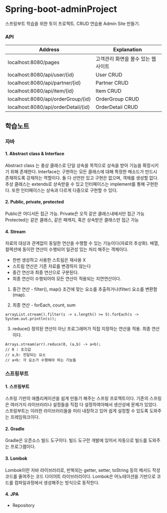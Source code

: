 # Spring-boot-adminProject
스프링부트 학습을 위한 토이 프로젝트.
CRUD 연습용 Admin Site 만들기.

### API

| Address                        | Explanation                |
|--------------------------------|----------------------------|
| localhost:8080/pages                | 고객관리 화면을 볼수 있는 웹사이트 |
| localhost:8080/api/user/{id}        |User CRUD                   |
| localhost:8080/api/partner/{id}     |Partner CRUD                |
| localhost:8080/api/item/{id}        |Item CRUD                   |
| localhost:8080/api/orderGroup/{id}  |OrderGroup CRUD             |
| localhost:8080/api/orderDetail/{id} |OrderDetail CRUD            |




## 학습노트

### 자바

#### 1. Abstract class & Interface
Abstract class 는 충상 클래스로 단일 상속을 목적으로 상속을 받아 기능을 확장시키기 위해 존재한다. Interface는 구현하는 모든 클래스에 대해 특정한 메소드가 만드시 존재하도록 강제하는 역할이다. 둘 다 선언만 있고 구현은 없으며, 객체를 생성할 없다. 추상 클래스는 extends로 상속받을 수 있고 인터페이스는 implement를 통해 구현한다. 또한 인터페이스는 상속과 다르게 다중으로 구현할 수 있다.

#### 2. Public, private, protected
Public은 어디서든 접근 가능.
Private은 오직 같은 클래스내에서만 접근 가능
Protected는 같은 클래스, 같은 패캐지, 혹은 상속받은 클래스만 접근 가능

#### 4. Stream
자료의 대상과 관계없이 동일한 연산을 수행할 수 있는 기능이다(자료의 추상화). 배열, 컬렉션에 동이란 연산이 수행되어 일관성 있는 처리 해주는 객체이다. 
- 한번 생성하고 사용한 스트림은 재사용 X
- 스트림 연산은 기존 자료를 변경하지 않는다
- 중간 연산과 최종 연산으로 구분된다.
- 최종 연산이 수행되어야 모든 연산이 적용되는 지연연산이다.

1. 중간 연산 - filter(), map() 
  조건에 맞는 요소를 추출하거나(filter) 요소를 변환함(map).
  
2. 최종 연산 - forEach, count, sum
```
arrayList.stream().filter(s -> s.length() >= 5).forEach(s -> System.out.println(s));
```

3. reduce()
정의된 연산이 아닌 프로그래머가 직접 지정하는 연산을 적용. 최종 연산이다.
```
Arrays.stream(arr).reduce(0, (a,b) -> a+b);
// 0 : 초깃값
// a,b: 전달되는 요소
// a+b: 각 요소가 수행해야 하는 기능들
```



### 스프링부트

#### 1. 스프링부트
스프링 기반의 애플리케이션을 쉽게 만들기 해주는 스프링 프로젝트이다. 기존의 스프링은 여러가지 라이브러리나 설정들을 직접 다 설정하여야해서 생산성에 문제가 있었다. 스프링부트는 이러한 라이브러리들을 미리 내장하고 있어 쉽게 설정할 수 있도록 도와주는 프레임워크이다.


#### 2. Gradle
Gradle은 오픈소스 빌드 도구이다. 빌드 도구란 개발에 있어서 자동으로 빌드를 도와주는 프로그램이다.
#### 3. Lombok
Lombok이란 자바 라이브러리로, 반복되는 getter, setter, toString 등의 메서드 작성 코드를 줄여주는 코드 다이어트 라이브러리이다. Lombok은 어노테이션을 기반으로 코드를 컴파일과정에서 생성해주는 방식으로 동작한다.
#### 4. JPA
- Repository

